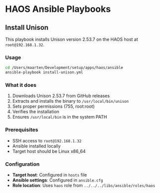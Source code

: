 # HAOS Ansible Playbooks

## Install Unison

This playbook installs Unison version 2.53.7 on the HAOS host at `root@192.168.1.32`.

### Usage

```bash
cd /Users/maarten/Development/setup/apps/haos/ansible
ansible-playbook install-unison.yml
```

### What it does

1. Downloads Unison 2.53.7 from GitHub releases
2. Extracts and installs the binary to `/usr/local/bin/unison`
3. Sets proper permissions (755, root:root)
4. Verifies the installation
5. Ensures `/usr/local/bin` is in the system PATH

### Prerequisites

- SSH access to `root@192.168.1.32`
- Ansible installed locally
- Target host should be Linux x86_64

### Configuration

- **Target host**: Configured in `hosts` file
- **Ansible settings**: Configured in `ansible.cfg`
- **Role location**: Uses `haos` role from `../../../libs/ansible/roles/haos`